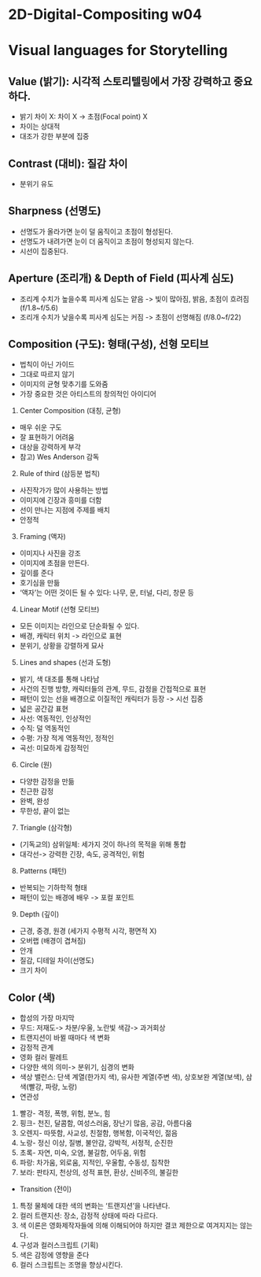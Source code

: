 # 2D-Digital-Compositing w04
Visual languages for Storytelling
=============
##	Value (밝기): 시각적 스토리텔링에서 가장 강력하고 중요하다.
-	밝기 차이 X: 차이 X -> 초점(Focal point) X
-	차이는 상대적 
-	대조가 강한 부분에 집중

##	Contrast (대비): 질감 차이
-	분위기 유도

##	Sharpness (선명도)
-	선명도가 올라가면 눈이 덜 움직이고 초점이 형성된다.
-	선명도가 내려가면 눈이 더 움직이고 초점이 형성되지 않는다.
-	시선이 집중된다.

##	Aperture (조리개) & Depth of Field (피사계 심도)
-	조리계 수치가 높을수록 피사계 심도는 얕음 -> 빛이 많아짐, 밝음, 초점이 흐려짐 (f/1.8~f/5.6)
-	조리개 수치가 낮을수록 피사계 심도는 커짐 -> 초점이 선명해짐 (f/8.0~f/22)

##	Composition (구도): 형태(구성), 선형 모티브
-	법칙이 아닌 가이드
-	그대로 따르지 않기
-	이미지의 균형 맞추기를 도와줌
-	가장 중요한 것은 아티스트의 창의적인 아이디어
1.	Center Composition (대칭, 균형)
-	매우 쉬운 구도
-	잘 표현하기 어려움
-	대상을 강력하게 부각
-	참고) Wes Anderson 감독
2.	Rule of third (삼등분 법칙)
-	사진작가가 많이 사용하는 방법
-	이미지에 긴장과 흥미를 더함
-	선이 만나는 지점에 주제를 배치
-	안정적
3.	Framing (액자)
-	이미지나 사진을 강조
-	이미지에 초점을 만든다.
-	깊이를 준다
-	호기심을 만듦
-	‘액자’는 어떤 것이든 될 수 있다: 나무, 문, 터널, 다리, 창문 등
4.	Linear Motif (선형 모티브)
-	모든 이미지는 라인으로 단순화될 수 있다.
-	배경, 캐릭터 위치 -> 라인으로 표현
-	분위기, 상황을 강렬하게 묘사
5.	Lines and shapes (선과 도형)
-	밝기, 색 대조를 통해 나타남
-	사건의 진행 방향, 캐릭터들의 관계, 무드, 감정을 간접적으로 표현
-	패턴이 있는 선을 배경으로 이질적인 캐릭터가 등장 -> 시선 집중
-	넓은 공간감 표현
-	사선: 역동적인, 인상적인
-	수직: 덜 역동적인
-	수평: 가장 적게 역동적인, 정적인
-	곡선: 미묘하게 감정적인
6.	Circle (원)
-	다양한 감정을 만듦
-	친근한 감정
-	완벽, 완성
-	무한성, 끝이 없는
7.	Triangle (삼각형)
-	(기독교의) 삼위일체: 세가지 것이 하나의 목적을 위해 통합
-	대각선-> 강력한 긴장, 속도, 공격적인, 위험
8.	Patterns (패턴)
-	반복되는 기하학적 형태
-	패턴이 있는 배경에 배우 -> 포컬 포인트
9.	Depth (깊이)
-	근경, 중경, 원경 (세가지 수평적 시각, 평면적 X)
-	오버랩 (배경이 겹쳐짐)
-	안개
-	질감, 디테일 차이(선명도)
-	크기 차이

##	Color (색)
-	합성의 가장 마지막
-	무드: 저재도-> 차분/우울, 노란빛 색감-> 과거회상
-	트랜지션이 바뀔 때마다 색 변화
-	감정적 관계
-	영화 컬러 팔레트
-	다양한 색의 의미-> 분위기, 심경의 변화
-	색상 밸런스: 단색 계열(한가지 색), 유사한 계열(주변 색), 상호보완 계열(보색), 삼색(빨강, 파랑, 노랑)
-	연관성
1.	빨강- 격정, 폭행, 위험, 분노, 힘
2.	핑크- 천진, 달콤함, 여성스러움, 장난기 많음, 공감, 아름다움
3.  오렌지- 따뜻함, 사교성, 친절함, 행복함, 이국적인, 젊음
4.	노랑- 정신 이상, 질병, 불안감, 강박적, 서정적, 순진한
5.	초록- 자연, 미숙, 오염, 불길함, 어두움, 위험
6.	파랑: 차가움, 외로움, 지적인, 우울함, 수동성, 침착한
7.	보라: 판타지, 천상의, 성적 표현, 환상, 신비주의, 불길한
-	Transition (전이)
1.	특정 물체에 대한 색의 변화는 ‘트랜지션’을 나타낸다.
2.	컬러 트랜지션: 장소, 감정적 상태에 따라 다르다.
3.	색 이론은 영화제작자들에 의해 이해되어야 하지만 결코 제한으로 여겨지지는 않는다.
4.	구성과 컬러스크립트 (기획)
5.	색은 감정에 영향을 준다
6.	컬러 스크립트는 조명을 향상시킨다.
